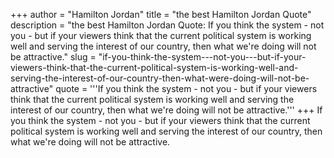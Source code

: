 +++
author = "Hamilton Jordan"
title = "the best Hamilton Jordan Quote"
description = "the best Hamilton Jordan Quote: If you think the system - not you - but if your viewers think that the current political system is working well and serving the interest of our country, then what we're doing will not be attractive."
slug = "if-you-think-the-system---not-you---but-if-your-viewers-think-that-the-current-political-system-is-working-well-and-serving-the-interest-of-our-country-then-what-were-doing-will-not-be-attractive"
quote = '''If you think the system - not you - but if your viewers think that the current political system is working well and serving the interest of our country, then what we're doing will not be attractive.'''
+++
If you think the system - not you - but if your viewers think that the current political system is working well and serving the interest of our country, then what we're doing will not be attractive.
